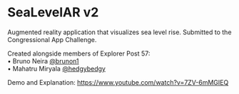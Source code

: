 # SeaLevelAR   v2

Augmented reality application that visualizes sea level rise.
Submitted to the Congressional App Challenge.

Created alongside members of Explorer Post 57: <br>
• Bruno Neira [@brunon1](https://github.com/brunon1) <br>
• Mahatru Miryala [@hedgybedgy](https://github.com/hedgybedgy)

Demo and Explanation:
https://www.youtube.com/watch?v=7ZV-6mMGIEQ
